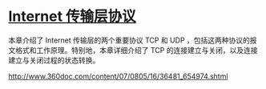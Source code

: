 # [Internet 传输层协议](http://www.360doc.com/content/070805/16/36481_654974.html)

本章介绍了 Internet 传输层的两个重要协议 TCP 和 UDP ，包括这两种协议的报文格式和工作原理。特别地，本章详细介绍了 TCP 的连接建立与关闭，以及连接建立与关闭过程的状态转换。

<http://www.360doc.com/content/07/0805/16/36481_654974.shtml>
